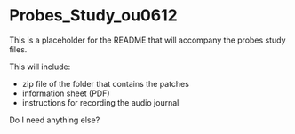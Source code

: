 # Probes_Study_ou0612

This is a placeholder for the README that will accompany the probes study files.

This will include:
- zip file of the folder that contains the patches
- information sheet (PDF)
- instructions for recording the audio journal

Do I need anything else? 

